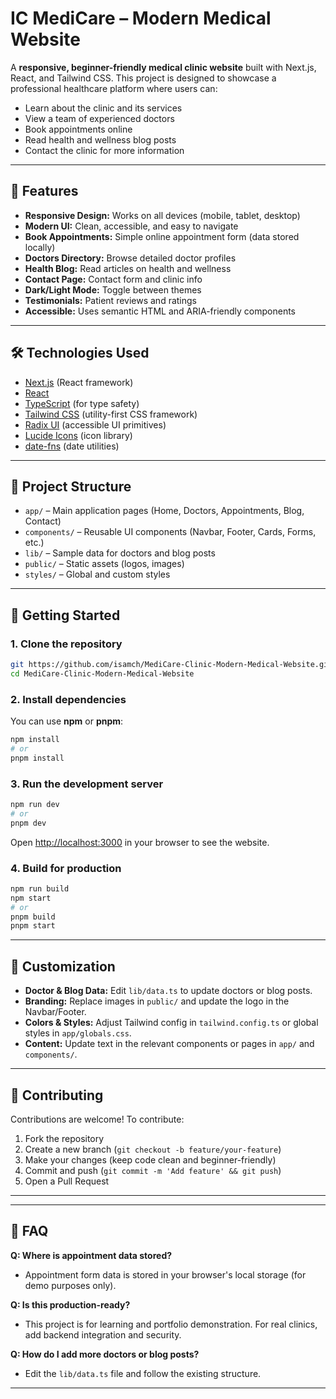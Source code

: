 # IC MediCare – Modern Medical Website

A **responsive, beginner-friendly medical clinic website** built with Next.js, React, and Tailwind CSS. This project is designed to showcase a professional healthcare platform where users can:

- Learn about the clinic and its services
- View a team of experienced doctors
- Book appointments online
- Read health and wellness blog posts
- Contact the clinic for more information

---

## 🌟 Features

- **Responsive Design:** Works on all devices (mobile, tablet, desktop)
- **Modern UI:** Clean, accessible, and easy to navigate
- **Book Appointments:** Simple online appointment form (data stored locally)
- **Doctors Directory:** Browse detailed doctor profiles
- **Health Blog:** Read articles on health and wellness
- **Contact Page:** Contact form and clinic info
- **Dark/Light Mode:** Toggle between themes
- **Testimonials:** Patient reviews and ratings
- **Accessible:** Uses semantic HTML and ARIA-friendly components

---

## 🛠️ Technologies Used

- [Next.js](https://nextjs.org/) (React framework)
- [React](https://react.dev/)
- [TypeScript](https://www.typescriptlang.org/) (for type safety)
- [Tailwind CSS](https://tailwindcss.com/) (utility-first CSS framework)
- [Radix UI](https://www.radix-ui.com/) (accessible UI primitives)
- [Lucide Icons](https://lucide.dev/) (icon library)
- [date-fns](https://date-fns.org/) (date utilities)

---

## 📁 Project Structure

- `app/` – Main application pages (Home, Doctors, Appointments, Blog, Contact)
- `components/` – Reusable UI components (Navbar, Footer, Cards, Forms, etc.)
- `lib/` – Sample data for doctors and blog posts
- `public/` – Static assets (logos, images)
- `styles/` – Global and custom styles

---

## 🚀 Getting Started

### 1. **Clone the repository**

```bash
git https://github.com/isamch/MediCare-Clinic-Modern-Medical-Website.git
cd MediCare-Clinic-Modern-Medical-Website
```

### 2. **Install dependencies**

You can use **npm** or **pnpm**:

```bash
npm install
# or
pnpm install
```

### 3. **Run the development server**

```bash
npm run dev
# or
pnpm dev
```

Open [http://localhost:3000](http://localhost:3000) in your browser to see the website.

### 4. **Build for production**

```bash
npm run build
npm start
# or
pnpm build
pnpm start
```

---

## 📝 Customization

- **Doctor & Blog Data:** Edit `lib/data.ts` to update doctors or blog posts.
- **Branding:** Replace images in `public/` and update the logo in the Navbar/Footer.
- **Colors & Styles:** Adjust Tailwind config in `tailwind.config.ts` or global styles in `app/globals.css`.
- **Content:** Update text in the relevant components or pages in `app/` and `components/`.

---

## 🤝 Contributing

Contributions are welcome! To contribute:

1. Fork the repository
2. Create a new branch (`git checkout -b feature/your-feature`)
3. Make your changes (keep code clean and beginner-friendly)
4. Commit and push (`git commit -m 'Add feature' && git push`)
5. Open a Pull Request

---

---

## 🙋 FAQ

**Q: Where is appointment data stored?**
- Appointment form data is stored in your browser's local storage (for demo purposes only).

**Q: Is this production-ready?**
- This project is for learning and portfolio demonstration. For real clinics, add backend integration and security.

**Q: How do I add more doctors or blog posts?**
- Edit the `lib/data.ts` file and follow the existing structure.

---
